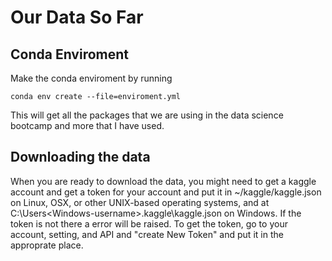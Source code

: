 # Our Data So Far


## Conda Enviroment
Make the conda enviroment by running
```console
conda env create --file=enviroment.yml
```

This will get all the packages that we are using in the data science bootcamp and more that I have used.

## Downloading the data
When you are ready to download the data, you might need to get a kaggle account and get a token for your account and put it in ~/kaggle/kaggle.json on Linux, OSX, or other UNIX-based operating systems, and at C:\Users\<Windows-username>\.kaggle\kaggle.json on Windows.  If the token is not there a error will be raised.  To get the token, go to your account, setting, and API and "create New Token" and put it in the approprate place.  
